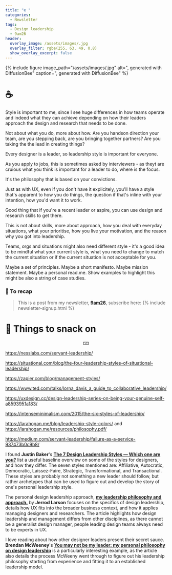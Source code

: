 ```yaml
---
title: "e "
categories:
  - Newsletter
tags:
  - Design leadership
  - 9am26
header:
  overlay_image: /assets/images/.jpg
  overlay_filter: rgba(255, 63, 49, 0.8)
  show_overlay_excerpt: false
---
```



{% include figure image_path="/assets/images/.jpg" alt=", generated with DiffusionBee" caption=", generated with DiffusionBee" %}

# ☕

Style is important to me, since I see huge differences in how teams operate and indeed what they can achieve depending on how their leaders approach the design and research that needs to be done.

Not about what you do, more about how. Are you handson direction your team, are you stepping back, are you bringing together partners? Are you taking the the lead in creating things?

Every designer is a leader, so leadership style is important for everyone. 

As you apply to jobs, this is sometimes asked by interviewers - as theyt are cruious what you think is important for a leader to do, where is the focus.

It's the philosophy that is based on your convictions.

Just as with UX, even if you don't have it explicitely, you'll have a style that's apparent to how you do things, the question if that's inline with your intention, how you'd want it to work.

Good thing that if you're a recent leader or aspire, you can use design and research skills to get there.

This is not about skills, more about approach, how you deal with everyday situations, what your prioritise, how you live your motivation, and the reason why you got into leadership.

Teams, orgs and situations might also need different style - it's a good idea to be mindful what your current style is, what you need to change to match the current situation or if the current situation is not acceptable for you.

Maybe a set of principles. Maybe a short manifesto. Maybe mission statement. Maybe a personal read.me.
Show examples to highlight this might be also a string of case studies.

### 🥤 To recap

> This is a post from my newsletter, **[9am26](https://polgarp.com/categories/newsletter/)**, subscribe here:
> {% include newsletter-signup.html %}

# 🍪 Things to snack on

<p style="text-align: center;">🁃</p>

https://nesslabs.com/servant-leadership/

https://situational.com/blog/the-four-leadership-styles-of-situational-leadership/

https://zapier.com/blog/management-styles/

https://www.ted.com/talks/lorna_davis_a_guide_to_collaborative_leadership/

https://uxdesign.cc/design-leadership-series-on-being-your-genuine-self-a8593951a183/

https://intenseminimalism.com/2015/the-six-styles-of-leadership/

https://larahogan.me/blog/leadership-style-colors/ and https://larahogan.me/resources/philosophy.pdf/

https://medium.com/servant-leadership/failure-as-a-service-937473b0c9b8/

I found **Justin Baker**'s [**The 7 Design Leadership Styles — Which one are you?**](https://medium.muz.li/the-7-design-leadership-styles-which-one-are-you-927977468f78/) list a useful baseline overview on some of the styles for designers, and how they differ. The seven styles mentioned are: Affiliative, Autocratic, Democratic, Laissez-Faire, Strategic, Transformational, and Transactional. These styles are probably not something a new leader should follow, but rather archetypes that can be used to figure out and develop the story of one's personal leadership style.

The personal design leadership approach, [**my leadership philosophy and approach.**](http://www.jerrodlarson.com/my-leadership-approach/) by **Jerrod Larson** focuses on the specifics of design leadership, details how UX fits into the broader business context, and how it applies managing designers and researchers. The article highlights how design leadership and management differs from other disciplines, as there cannot be a generalist design manager, people leading design teams always need to be experts in UX.

I love reading about how other designer leaders present their secret sauce. **Brendan McWeeney**'s [**You may not be my leader: my personal philosophy on design leadership**](https://uxdesign.cc/you-may-not-be-my-leader-my-personal-philosophy-on-design-leadership-54359c3258e5/) is a particularly interesting example, as the article also details the process McWeeny went through to figure out his leadership philosophy starting from experience and fitting it to an established leadership model.


